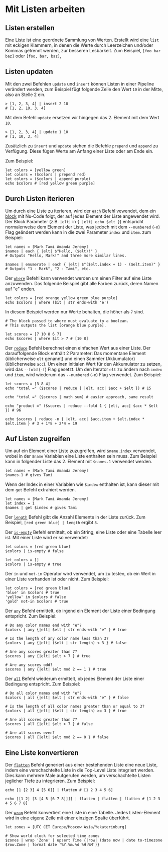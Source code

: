 # Mit Listen arbeiten

## Listen erstellen

Eine Liste ist eine geordnete Sammlung von Werten.
Erstellt wird eine `list` mit eckigen Klammern, in denen die Werte durch Leerzeichen und/oder Kommas getrennt werden,
zur besseren Lesbarkeit.
Zum Beispiel, `[foo bar baz]` oder `[foo, bar, baz]`,

## Listen updaten

Mit den zwei Befehlen `update` und `insert` können Listen in einer Pipeline verändert werden,
zum Beispiel fügt folgende Zeile den Wert `10` in der Mitte, also an Stelle 2 ein.

```nu
> [1, 2, 3, 4] | insert 2 10
# [1, 2, 10, 3, 4]
```

Mit dem Befehl `update` ersetzen wir hingegen das 2. Element mit dem Wert `10`.

```nu
> [1, 2, 3, 4] | update 1 10
# [1, 10, 3, 4]
```

Zusätzlich zu `insert` und `update` stehen die Befehle `prepend` und `append` zu Verfügung.
Diese fügen Werte am Anfang einer Liste oder am Ende ein.

Zum Beispiel:

```nu
let colors = [yellow green]
let colors = ($colors | prepend red)
let colors = ($colors | append purple)
echo $colors # [red yellow green purple]
```

## Durch Listen iterieren

Um durch eine Liste zu iterieren, wird der [`each`](/commands/docs/each.md) Befehl vewendet, dem ein [block](types_of_data.html#blocks)
mit Nu-Code folgt, der auf jedes Element der Liste angewendet wird. Der Block Parameter (z.B. `|elt|` in `{ |elt| echo $elt }`)
entspricht normalerweise dem Element der Liste, was jedoch mit dem `--numbered` (`-n`) Flag geändert werden kann in die zwei
Parameter `index` und `item`. zum Beispiel:

```nu
let names = [Mark Tami Amanda Jeremy]
$names | each { |elt| $"Hello, ($elt)!" }
# Outputs "Hello, Mark!" and three more similar lines.

$names | enumerate | each { |elt| $"($elt.index + 1) - ($elt.item)" }
# Outputs "1 - Mark", "2 - Tami", etc.
```

Der [`where`](/commands/docs/where.md) Befehl kann verwendet werden um einen Filter auf eine Liste anzuwenden.
Das folgende Beispiel gibt alle Farben zurück, deren Namen auf "e" enden.

```nu
let colors = [red orange yellow green blue purple]
echo $colors | where ($it | str ends-with 'e')
```

In diesem Beispiel werden nur Werte behalten, die höher als `7` sind.

```nu
# The block passed to where must evaluate to a boolean.
# This outputs the list [orange blue purple].

let scores = [7 10 8 6 7]
echo $scores | where $it > 7 # [10 8]
```

Der [`reduce`](/commands/docs/reduce.md) Befehl berechnet einen einfachen Wert aus einer Liste.
Der darauffolgende Block enthält 2 Parameter: Das momentane Element (üblicherweise `elt` genannt)
und einen Sammler (Akkumulator) (üblicherweise `acc`). Um einen initialen Wert für den Akkumulator zu setzen,
wird das `--fold` (`-f`) Flag gesetzt. Um den Iterator `elt` zu ändern nach `index` und `item`, wird wiederum
das `--numbered` (`-n`) Flag verwendet.
Zum Beispiel:

```nu
let scores = [3 8 4]
echo "total =" ($scores | reduce { |elt, acc| $acc + $elt }) # 15

echo "total =" ($scores | math sum) # easier approach, same result

echo "product =" ($scores | reduce --fold 1 { |elt, acc| $acc * $elt }) # 96

echo $scores | reduce -n { |elt, acc| $acc.item + $elt.index * $elt.item } # 3 + 1*8 + 2*4 = 19
```

## Auf Listen zugreifen

Um auf ein Element einer Liste zuzugreifen, wird `$name.index` verwendet, wobei in der `$name` Variablen eine Liste enthalten sein muss.
Zum Beispiel kann in folgender Liste das 2. Element mit `$names.1` verwendet werden.

```nu
let names = [Mark Tami Amanda Jeremy]
$names.1 # gives Tami
```

Wenn der Index in einer Variablen wie `$index` enthalten ist, kann dieser mit dem `get` Befehl extrahiert werden.

```nu
let names = [Mark Tami Amanda Jeremy]
let index = 1
$names | get $index # gives Tami
```

Der [`length`](/commands/docs/length.md) Befehl gibt die Anzahl Elemente in der Liste zurück.
Zum Beispiel, `[red green blue] | length` ergibt `3`.

Der [`is-empty`](/commands/docs/is-empty.md) Befehl ermittelt, ob ein String, eine Liste oder eine Tabelle leer ist.
Mit einer Liste wird er so verwendet:

```nu
let colors = [red green blue]
$colors | is-empty # false

let colors = []
$colors | is-empty # true
```

Der `in` und `not-in` Operator wird verwendet, um zu testen, ob ein Wert in einer Liste vorhanden ist oder nicht.
Zum Beispiel:

```nu
let colors = [red green blue]
'blue' in $colors # true
'yellow' in $colors # false
'gold' not-in $colors # true
```

Der [`any`](/commands/docs/any.md) Befehl ermittelt, ob irgend ein Element der Liste einer Bedingung entspricht.
Zum Beispiel:

```nu
# Do any color names end with "e"?
$colors | any {|elt| $elt | str ends-with "e" } # true

# Is the length of any color name less than 3?
$colors | any {|elt| ($elt | str length) < 3 } # false

# Are any scores greater than 7?
$scores | any {|elt| $elt > 7 } # true

# Are any scores odd?
$scores | any {|elt| $elt mod 2 == 1 } # true
```

Der [`all`](/commands/docs/all.md) Befehl wiederum ermittelt, ob jedes Element der Liste einer Bedingung entspricht.
Zum Beispiel:

```nu
# Do all color names end with "e"?
$colors | all {|elt| $elt | str ends-with "e" } # false

# Is the length of all color names greater than or equal to 3?
$colors | all {|elt| ($elt | str length) >= 3 } # true

# Are all scores greater than 7?
$scores | all {|elt| $elt > 7 } # false

# Are all scores even?
$scores | all {|elt| $elt mod 2 == 0 } # false
```

## Eine Liste konvertieren

Der [`flatten`](/commands/docs/flatten.md) Befehl generiert aus einer bestehenden Liste eine neue Liste,
indem eine verschachtelte Liste in die Top-Level Liste integriert werden.
Dies kann mehrere Male aufgerufen werden, um verschachtelte Listen jeglicher Tiefe zu integrieren.
Zum Beispiel:

```nu
echo [1 [2 3] 4 [5 6]] | flatten # [1 2 3 4 5 6]

echo [[1 2] [3 [4 5 [6 7 8]]]] | flatten | flatten | flatten # [1 2 3 4 5 6 7 8]
```

Der [`wrap`](/commands/docs/wrap.md) Befehl konvertiert eine Liste in eine Tabelle.
Jedes Listen-Element wird in eine eigene Zeile mit einer einzigen Spalte überführt.

```nu
let zones = [UTC CET Europe/Moscow Asia/Yekaterinburg]

# Show world clock for selected time zones
$zones | wrap 'Zone' | upsert Time {|row| (date now | date to-timezone $row.Zone | format date '%Y.%m.%d %H:%M')}
```
